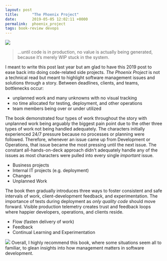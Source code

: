 ```yaml
---
layout: post
title:      "The Phoenix Project"
date:       2019-05-05 12:02:11 +0000
permalink:  phoenix_project
tags: book-review devops
---
```

![](https://www.alctraining.com.au/wp-content/uploads/2017/06/tpp3.jpg)
> ...until code is in production, no value is actually being generated, because it’s merely WIP stuck in the system.

I meant to write this post last year but am glad to have this 2019 post to ease back into doing code-related side projects.
<em>The Phoenix Project</em> is not a technical read but meant to highlight software management issues and solutions through a story. Between deadlines, clients, and teams, bottlenecks occur:
- unplanned work and many unknowns with no visual tracking
- no time allocated for testing, deployment, and other operations
- team members being over or under utilized

The book demonstrated four types of work throughout the story with unplanned work being arguably the biggest pain point due to the other three types of work not being handled adequately. The characters initially experienced 24/7 pressure because no processes or planning were followed. Therefore, whenever an issue came up from Development or Operations, that issue became the most pressing until the next issue. The constant all-hands-on-deck approach didn't adequately handle any of the issues as most characters were pulled into every single *important* issue.
- Business projects
- Internal IT projects (e.g. deployment)
- Changes
- Unplanned Work

The book then gradually introduces three ways to foster consistent and safe intervals of work, client-development feedback, and experimentation. The importance of tests during deployment as *only quality code* should move forward. Visible production telemetry creates trust and feedback loops where happier developers, operations, and clients reside.
- Flow (fasten delivery of work)
- Feedback
- Continual Learning and Experimentation

![](http://blog.backupify.com/wp-content/uploads/2014/02/FiveStar_BlogImage.jpg)
Overall, I highly recommend this book, where some situations seem all to familiar, to glean insights into how management matters in software development.
